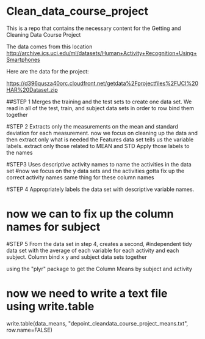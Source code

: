 # Clean_data_course_project
This is a repo that contains the necessary content for the Getting and Cleaning Data Course Project

The data comes from this location
http://archive.ics.uci.edu/ml/datasets/Human+Activity+Recognition+Using+Smartphones 

Here are the data for the project: 

https://d396qusza40orc.cloudfront.net/getdata%2Fprojectfiles%2FUCI%20HAR%20Dataset.zip 


##STEP 1 Merges the training and the test sets to create one data set.
We read in all of the test, train, and subject data sets in order to row bind them together

#STEP 2 Extracts only the measurements on the mean and standard deviation for each measurement. 
now we focus on cleaning up the data and then extract only what is needed
the Features data set tells us the variable labels. extract only those related to MEAN and STD
Apply those labels to the names

#STEP3 Uses descriptive activity names to name the activities in the data set
#now we focus on the y data sets and the activities
gotta fix up the correct activity names
same thing for these column names

#STEP 4 Appropriately labels the data set with descriptive variable names. 
# now we can to fix up the column names for subject

#STEP 5 From the data set in step 4, creates a second, 
#independent tidy data set with the average of each variable for each activity and each subject.
Column bind x y and subject data sets together

using the "plyr" package to get the Column Means by subject and activity

# now we need to write a text file using write.table
write.table(data_means, "depoint_cleandata_course_project_means.txt", row.name=FALSE)
